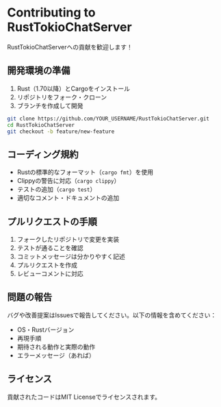 # Contributing to RustTokioChatServer

RustTokioChatServerへの貢献を歓迎します！

## 開発環境の準備

1. Rust（1.70以降）とCargoをインストール
2. リポジトリをフォーク・クローン
3. ブランチを作成して開発

```bash
git clone https://github.com/YOUR_USERNAME/RustTokioChatServer.git
cd RustTokioChatServer
git checkout -b feature/new-feature
```

## コーディング規約

- Rustの標準的なフォーマット（`cargo fmt`）を使用
- Clippyの警告に対応（`cargo clippy`）
- テストの追加（`cargo test`）
- 適切なコメント・ドキュメントの追加

## プルリクエストの手順

1. フォークしたリポジトリで変更を実装
2. テストが通ることを確認
3. コミットメッセージは分かりやすく記述
4. プルリクエストを作成
5. レビューコメントに対応

## 問題の報告

バグや改善提案はIssuesで報告してください。以下の情報を含めてください：

- OS・Rustバージョン
- 再現手順
- 期待される動作と実際の動作
- エラーメッセージ（あれば）

## ライセンス

貢献されたコードはMIT Licenseでライセンスされます。
